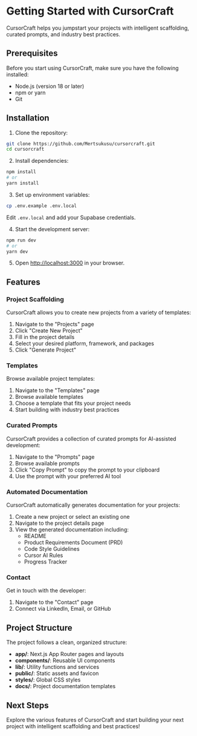 # Getting Started with CursorCraft

CursorCraft helps you jumpstart your projects with intelligent scaffolding, curated prompts, and industry best practices.

## Prerequisites

Before you start using CursorCraft, make sure you have the following installed:

- Node.js (version 18 or later)
- npm or yarn
- Git

## Installation

1. Clone the repository:

```bash
git clone https://github.com/Mertsukusu/cursorcraft.git
cd cursorcraft
```

2. Install dependencies:

```bash
npm install
# or
yarn install
```

3. Set up environment variables:

```bash
cp .env.example .env.local
```

Edit `.env.local` and add your Supabase credentials.

4. Start the development server:

```bash
npm run dev
# or
yarn dev
```

5. Open [http://localhost:3000](http://localhost:3000) in your browser.

## Features

### Project Scaffolding

CursorCraft allows you to create new projects from a variety of templates:

1. Navigate to the "Projects" page
2. Click "Create New Project"
3. Fill in the project details
4. Select your desired platform, framework, and packages
5. Click "Generate Project"

### Templates

Browse available project templates:

1. Navigate to the "Templates" page
2. Browse available templates
3. Choose a template that fits your project needs
4. Start building with industry best practices

### Curated Prompts

CursorCraft provides a collection of curated prompts for AI-assisted development:

1. Navigate to the "Prompts" page
2. Browse available prompts
3. Click "Copy Prompt" to copy the prompt to your clipboard
4. Use the prompt with your preferred AI tool

### Automated Documentation

CursorCraft automatically generates documentation for your projects:

1. Create a new project or select an existing one
2. Navigate to the project details page
3. View the generated documentation including:
   - README
   - Product Requirements Document (PRD)
   - Code Style Guidelines
   - Cursor AI Rules
   - Progress Tracker

### Contact

Get in touch with the developer:

1. Navigate to the "Contact" page
2. Connect via LinkedIn, Email, or GitHub

## Project Structure

The project follows a clean, organized structure:

- **app/**: Next.js App Router pages and layouts
- **components/**: Reusable UI components
- **lib/**: Utility functions and services
- **public/**: Static assets and favicon
- **styles/**: Global CSS styles
- **docs/**: Project documentation templates

## Next Steps

Explore the various features of CursorCraft and start building your next project with intelligent scaffolding and best practices!
